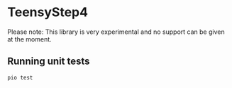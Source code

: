 # TeensyStep4

Please note: This library is very experimental and no support can be given at the moment. 

## Running unit tests ##
```
pio test
```
